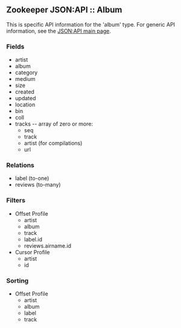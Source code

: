 ## Zookeeper JSON:API :: Album

This is specific API information for the 'album' type.  For generic API
information, see the [JSON:API main page](./API.md).

### Fields

* artist
* album
* category
* medium
* size
* created
* updated
* location
* bin
* coll
* tracks -- array of zero or more:
  * seq
  * track
  * artist (for compilations)
  * url

### Relations

* label (to-one)
* reviews (to-many)

### Filters

* Offset Profile
  * artist
  * album
  * track
  * label.id
  * reviews.airname.id
* Cursor Profile
  * artist
  * id

### Sorting

* Offset Profile
  * artist
  * album
  * label
  * track
